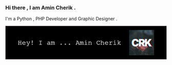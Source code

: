 ### Hi there , I am Amin Cherik .

I'm a Python , PHP Developer and Graphic Designer .

![Header](./github-header-image.png)

